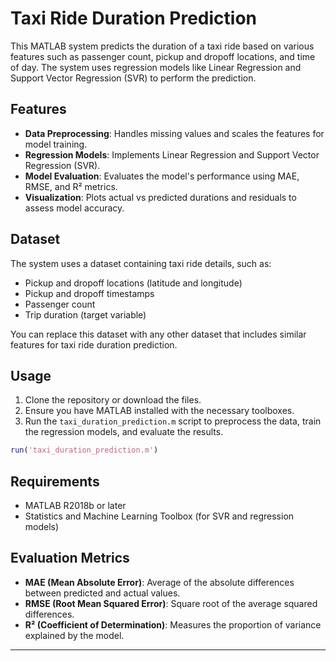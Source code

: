 # Taxi Ride Duration Prediction

This MATLAB system predicts the duration of a taxi ride based on various features such as passenger count, pickup and dropoff locations, and time of day. The system uses regression models like Linear Regression and Support Vector Regression (SVR) to perform the prediction.

## Features
- **Data Preprocessing**: Handles missing values and scales the features for model training.
- **Regression Models**: Implements Linear Regression and Support Vector Regression (SVR).
- **Model Evaluation**: Evaluates the model's performance using MAE, RMSE, and R² metrics.
- **Visualization**: Plots actual vs predicted durations and residuals to assess model accuracy.

## Dataset
The system uses a dataset containing taxi ride details, such as:
- Pickup and dropoff locations (latitude and longitude)
- Pickup and dropoff timestamps
- Passenger count
- Trip duration (target variable)

You can replace this dataset with any other dataset that includes similar features for taxi ride duration prediction.

## Usage
1. Clone the repository or download the files.
2. Ensure you have MATLAB installed with the necessary toolboxes.
3. Run the `taxi_duration_prediction.m` script to preprocess the data, train the regression models, and evaluate the results.

```matlab
run('taxi_duration_prediction.m')
```

## Requirements
- MATLAB R2018b or later
- Statistics and Machine Learning Toolbox (for SVR and regression models)

## Evaluation Metrics
- **MAE (Mean Absolute Error)**: Average of the absolute differences between predicted and actual values.
- **RMSE (Root Mean Squared Error)**: Square root of the average squared differences.
- **R² (Coefficient of Determination)**: Measures the proportion of variance explained by the model.

---
